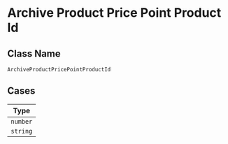 
# Archive Product Price Point Product Id

## Class Name

`ArchiveProductPricePointProductId`

## Cases

| Type |
|  --- |
| `number` |
| `string` |

